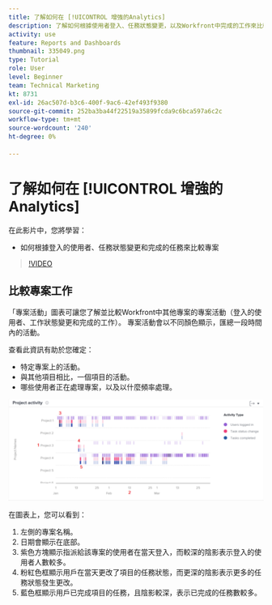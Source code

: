 ```yaml
---
title: 了解如何在 [!UICONTROL 增強的Analytics]
description: 了解如何根據使用者登入、任務狀態變更，以及Workfront中完成的工作來比較專案。
activity: use
feature: Reports and Dashboards
thumbnail: 335049.png
type: Tutorial
role: User
level: Beginner
team: Technical Marketing
kt: 8731
exl-id: 26ac507d-b3c6-400f-9ac6-42ef493f9380
source-git-commit: 252ba3ba44f22519a35899fcda9c6bca597a6c2c
workflow-type: tm+mt
source-wordcount: '240'
ht-degree: 0%

---
```


# 了解如何在 [!UICONTROL 增強的Analytics]

在此影片中，您將學習：

* 如何根據登入的使用者、任務狀態變更和完成的任務來比較專案

>[!VIDEO](https://video.tv.adobe.com/v/335049/?quality=12)

## 比較專案工作

「專案活動」圖表可讓您了解並比較Workfront中其他專案的專案活動（登入的使用者、工作狀態變更和完成的工作）。 專案活動會以不同顏色顯示，匯總一段時間內的活動。

查看此資訊有助於您確定：

* 特定專案上的活動。
* 與其他項目相比，一個項目的活動。
* 哪些使用者正在處理專案，以及以什麼頻率處理。

![此影像顯示專案活動，其中包含下方項目符號中所述區域的數字](assets/section-2-5.png)

在圖表上，您可以看到：

1. 左側的專案名稱。
1. 日期會顯示在底部。
1. 紫色方塊顯示指派給該專案的使用者在當天登入，而較深的陰影表示登入的使用者人數較多。
1. 粉紅色框顯示用戶在當天更改了項目的任務狀態，而更深的陰影表示更多的任務狀態發生更改。
1. 藍色框顯示用戶已完成項目的任務，且陰影較深，表示已完成的任務數較多。
